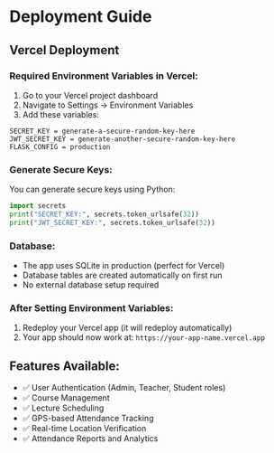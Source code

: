 # Deployment Guide

## Vercel Deployment

### Required Environment Variables in Vercel:

1. Go to your Vercel project dashboard
2. Navigate to Settings → Environment Variables
3. Add these variables:

```
SECRET_KEY = generate-a-secure-random-key-here
JWT_SECRET_KEY = generate-another-secure-random-key-here  
FLASK_CONFIG = production
```

### Generate Secure Keys:

You can generate secure keys using Python:

```python
import secrets
print("SECRET_KEY:", secrets.token_urlsafe(32))
print("JWT_SECRET_KEY:", secrets.token_urlsafe(32))
```

### Database:

- The app uses SQLite in production (perfect for Vercel)
- Database tables are created automatically on first run
- No external database setup required

### After Setting Environment Variables:

1. Redeploy your Vercel app (it will redeploy automatically)
2. Your app should now work at: `https://your-app-name.vercel.app`

## Features Available:

- ✅ User Authentication (Admin, Teacher, Student roles)
- ✅ Course Management
- ✅ Lecture Scheduling
- ✅ GPS-based Attendance Tracking
- ✅ Real-time Location Verification
- ✅ Attendance Reports and Analytics